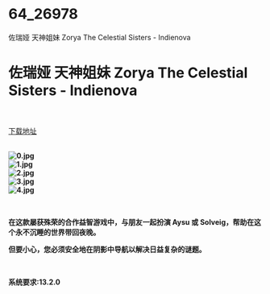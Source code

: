 # 64_26978
佐瑞娅 天神姐妹 Zorya The Celestial Sisters - Indienova
# 佐瑞娅 天神姐妹 Zorya The Celestial Sisters - Indienova
 <br/></br>
[下载地址](https://www.switch520.cc/article/26978 "下载地址")
<br/></br>

<p><strong><img title="0.jpg" src="https://www.switch520.cc/muke_img/2022_02_08_2b54f7921b014.jpg" alt="0.jpg"></strong><br>
<strong><img title="1.jpg" src="https://www.switch520.cc/muke_img/2022_02_08_44612b5265114.jpg" alt="1.jpg"></strong><br>
<strong><img title="2.jpg" src="https://www.switch520.cc/muke_img/2022_02_08_5921c500880f6.jpg" alt="2.jpg"></strong><br>
<strong><img title="3.jpg" src="https://www.switch520.cc/muke_img/2022_02_08_f6134835282c5.jpg" alt="3.jpg"></strong><br>
<strong><img title="4.jpg" src="https://www.switch520.cc/muke_img/2022_02_08_6eba44e25a05a.jpg" alt="4.jpg">&nbsp;</strong></p>
<p>&nbsp;</p>
<p><strong>在这款屡获殊荣的合作益智游戏中，与朋友一起扮演 Aysu 或 Solveig，帮助在这个永不沉睡的世界带回夜晚。</strong></p>
<p><strong>但要小心，您必须安全地在阴影中导航以解决日益复杂的谜题。</strong></p>
<p>&nbsp;</p>
<p><strong>系统要求:13.2.0</strong></p>



